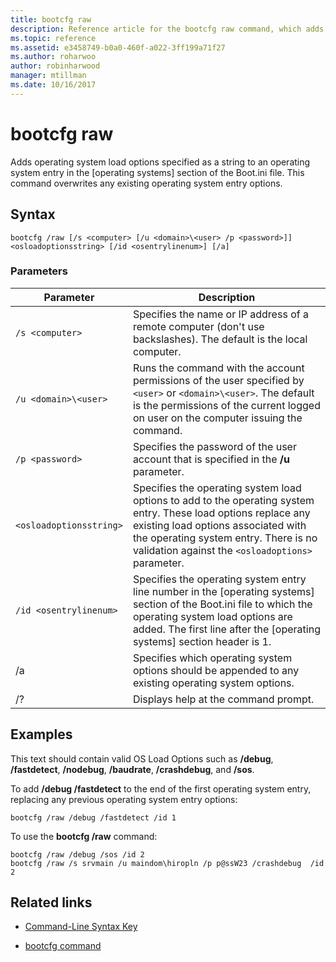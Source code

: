 ```yaml
---
title: bootcfg raw
description: Reference article for the bootcfg raw command, which adds operating system load options, specified as a string, to an operating system entry in the operating system section of the Boot.ini file.
ms.topic: reference
ms.assetid: e3458749-b0a0-460f-a022-3ff199a71f27
ms.author: roharwoo
author: robinharwood
manager: mtillman
ms.date: 10/16/2017
---
```

# bootcfg raw



Adds operating system load options specified as a string to an operating system entry in the [operating systems] section of the Boot.ini file. This command overwrites any existing operating system entry options.

## Syntax

```
bootcfg /raw [/s <computer> [/u <domain>\<user> /p <password>]] <osloadoptionsstring> [/id <osentrylinenum>] [/a]
```

### Parameters

| Parameter | Description |
| --------- | ----------- |
| `/s <computer>` | Specifies the name or IP address of a remote computer (don't use backslashes). The default is the local computer. |
| `/u <domain>\<user>`  | Runs the command with the account permissions of the user specified by `<user>` or `<domain>\<user>`. The default is the permissions of the current logged on user on the computer issuing the command. |
| `/p <password>` | Specifies the password of the user account that is specified in the **/u** parameter. |
| `<osloadoptionsstring>` | Specifies the operating system load options to add to the operating system entry. These load options replace any existing load options associated with the operating system entry. There is no validation against the `<osloadoptions>` parameter.
| `/id <osentrylinenum>` | Specifies the operating system entry line number in the [operating systems] section of the Boot.ini file to which the operating system load options are added. The first line after the [operating systems] section header is 1. |
| /a | Specifies which operating system options should be appended to any existing operating system options. |
| /? | Displays help at the command prompt. |

## Examples

This text should contain valid OS Load Options such as **/debug**, **/fastdetect**, **/nodebug**, **/baudrate**, **/crashdebug**, and **/sos**.

To add **/debug /fastdetect** to the end of the first operating system entry, replacing any previous operating system entry options:

```
bootcfg /raw /debug /fastdetect /id 1
```

To use the **bootcfg /raw** command:

```
bootcfg /raw /debug /sos /id 2
bootcfg /raw /s srvmain /u maindom\hiropln /p p@ssW23 /crashdebug  /id 2
```

## Related links

- [Command-Line Syntax Key](command-line-syntax-key.md)

- [bootcfg command](bootcfg.md)
